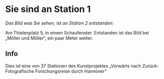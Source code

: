 # Sie sind an Station 1

*Das Bild was Sie sehen, ist an Station 2 entstanden:*

Am Thielenplatz 5, in einem Schaufenster. Entstanden ist das Bild bei „Möller und Möller“, ein paar Meter weiter.

## Info

Dies ist eine von 37 Stationen des Kunstprojektes „Vorwärts nach Zurück- Fotografische Forschungsreise durch Hannover"
